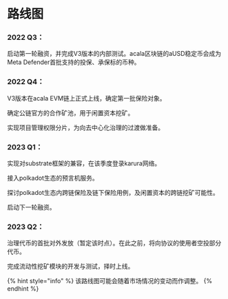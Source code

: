 # 路线图

### 2022 Q3：

启动第一轮融资，并完成V3版本的内部测试。acala区块链的aUSD稳定币会成为Meta Defender首批支持的投保、承保标的币种。

### 2022 Q4：

V3版本在acala EVM链上正式上线，确定第一批保险对象。

确定公链官方的合作矿池，用于闲置资本挖矿。

实现项目管理权限分片，为向去中心化治理的过渡做准备。

### 2023 Q1：

实现对substrate框架的兼容，在该季度登录karura网络。

接入polkadot生态的预言机服务。

探讨polkadot生态内跨链保险及链下保险用例，及闲置资本的跨链挖矿可能性。

启动下一轮融资。

### 2023 Q2：

治理代币的首批对外发放（暂定该时点）。在此之前，将向协议的使用者空投部分代币。

完成流动性挖矿模块的开发与测试，择时上线。

{% hint style="info" %}
该路线图可能会随着市场情况的变动而作调整。
{% endhint %}
